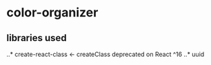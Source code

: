 # color-organizer

## libraries used
..* create-react-class <- createClass deprecated on React ^16
..* uuid